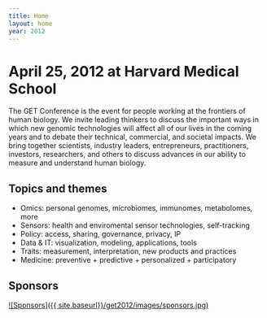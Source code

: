 ```yaml
---
title: Home
layout: home
year: 2012
---
```


# April 25, 2012 at Harvard Medical School

The GET Conference is the event for people working at the frontiers of human biology. We invite leading thinkers to discuss the important ways in which new genomic technologies will affect all of our lives in the coming years and to debate their technical, commercial, and societal impacts. We bring together scientists, industry leaders, entrepreneurs, practitioners, investors, researchers, and others to discuss advances in our ability to measure and understand human biology.

## Topics and themes

* Omics: personal genomes, microbiomes, immunomes, metabolomes, more
* Sensors: health and enviromental sensor technologies, self-tracking
* Policy: access, sharing, governance, privacy, IP
* Data & IT: visualization, modeling, applications, tools
* Traits: measurement, interpretation, new products and practices
* Medicine: preventive + predictive + personalized + participatory

## Sponsors

[![Sponsors]({{ site.baseurl}}/get2012/images/sponsors.jpg)](http://www.getconference.org/get2012/sponsors.html)


